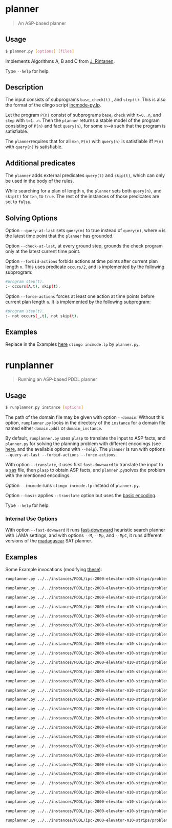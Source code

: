 # planner
> An ASP-based planner

## Usage
```bash
$ planner.py [options] [files]
```
Implements Algorithms A, B and C from [J. Rintanen](https://users.ics.aalto.fi/rintanen/jussi/satplan.html). 

Type ``--help`` for help.

## Description
The input consists of subprograms `base`, `check(t)` , and `step(t)`.
This is also the format of the clingo script [incmode-py.lp](https://github.com/potassco/clingo/blob/master/examples/clingo/iclingo/incmode-py.lp).

Let the program `P(n)` consist of subprograms `base`, `check` with `t=0..n`, and `step` with `t=1..n`.
Then the `planner` returns a stable model of the program consisting of `P(n)` and fact `query(n)`, 
for some `n>=0` such that the program is satisfiable.

The `planner`requires that for all `m>n`, `P(n)` with `query(n)` is satisfiable iff `P(m)` with `query(n)` is satisfiable.

## Additional predicates
The `planner` adds external predicates `query(t)` and `skip(t)`, 
which can only be used in the body of the rules.

While searching for a plan of length `n`, 
the `planner` sets both `query(n)`, and `skip(t)` for `t>n`, to `true`. 
The rest of the instances of those predicates are set to `false`.


## Solving Options

Option `--query-at-last` sets `query(m)` to true instead of `query(n)`, where `m` is the latest time point that the `planner` has grounded.

Option `--check-at-last`, at every ground step, grounds the check program only at the latest current time point.

Option `--forbid-actions`  forbids actions at time points after current plan length `n`.
This uses predicate `occurs/2`, and is implemented by the following subprogram:
```bash
#program step(t).
:- occurs(A,t), skip(t).
```

Option `--force-actions`  forces at least one action at time points before current plan length `n`.
It is implemented by the following subprogram:
```bash
#program step(t).
:- not occurs(_,t), not skip(t).
```


## Examples
Replace in the Examples [here](https://github.com/potassco/plasp/blob/master/encodings/strips/README.md) `clingo incmode.lp` by `planner.py`.



# runplanner
> Running an ASP-based PDDL planner

## Usage
```bash
$ runplanner.py instance [options]
```

The path of the domain file may be given with option `--domain`.
Without this option, `runplanner.py` looks in the directory of the `instance` for a domain file 
named either `domain.pddl` or `domain_instance`. 

By default, `runplanner.py` uses `plasp` to translate the input to ASP facts, 
and `planner.py` for solving the planning problem with different encodings (see [here](https://github.com/potassco/plasp/blob/master/encodings/strips/README.md), and the available options with `--help`).
The `planner` is run with options `--query-at-last --forbid-actions --force-actions`.

With option `--translate`, it uses first `fast-downward` to translate the input to a [sas](http://www.fast-downward.org/TranslatorOutputFormat) file, 
then `plasp` to obtain ASP facts, and `planner.py`solves the problem with the mentioned encodings.

Option `--incmode` runs `clingo incmode.lp` instead of `planner.py`.

Option `--basic` applies `--translate` option but uses the [basic encoding](https://github.com/javier-romero/plasp/blob/master/encodings/planner/basic.lp).

Type ``--help`` for help.

### Internal Use Options 
With option `--fast-downward` it runs [fast-downward](http://www.fast-downward.org/) heuristic search planner with LAMA settings, 
and with options `--M`, `--Mp`, and `--MpC`, it runs different versions of the [madagascar](https://users.ics.aalto.fi/rintanen/jussi/satplan.html) SAT planner.


## Examples
Some Example invocations (modifying [these](https://github.com/potassco/plasp/blob/master/encodings/strips/README.md)):
```bash
runplanner.py ../../instances/PDDL/ipc-2000-elevator-m10-strips/problem-04-00.pddl 

runplanner.py ../../instances/PDDL/ipc-2000-elevator-m10-strips/problem-04-00.pddl --closure=0

runplanner.py ../../instances/PDDL/ipc-2000-elevator-m10-strips/problem-04-00.pddl --closure=1

runplanner.py ../../instances/PDDL/ipc-2000-elevator-m10-strips/problem-04-00.pddl --closure=2

runplanner.py ../../instances/PDDL/ipc-2000-elevator-m10-strips/problem-04-00.pddl --parallel=1

runplanner.py ../../instances/PDDL/ipc-2000-elevator-m10-strips/problem-04-00.pddl --parallel=2

runplanner.py ../../instances/PDDL/ipc-2000-elevator-m10-strips/problem-04-00.pddl --parallel=1 --redundancy

runplanner.py ../../instances/PDDL/ipc-2000-elevator-m10-strips/problem-04-00.pddl --parallel=2 --redundancy

runplanner.py ../../instances/PDDL/ipc-2000-elevator-m10-strips/problem-04-00.pddl --postprocess

runplanner.py ../../instances/PDDL/ipc-2000-elevator-m10-strips/problem-04-00.pddl --parallel=1 --postprocess

runplanner.py ../../instances/PDDL/ipc-2000-elevator-m10-strips/problem-04-00.pddl --parallel=2 --postprocess

runplanner.py ../../instances/PDDL/ipc-2000-elevator-m10-strips/problem-04-00.pddl --translate

runplanner.py ../../instances/PDDL/ipc-2000-elevator-m10-strips/problem-04-00.pddl --closure=0 --translate

runplanner.py ../../instances/PDDL/ipc-2000-elevator-m10-strips/problem-04-00.pddl --closure=1 --translate

runplanner.py ../../instances/PDDL/ipc-2000-elevator-m10-strips/problem-04-00.pddl --closure=2 --translate

runplanner.py ../../instances/PDDL/ipc-2000-elevator-m10-strips/problem-04-00.pddl --parallel=1 --translate

runplanner.py ../../instances/PDDL/ipc-2000-elevator-m10-strips/problem-04-00.pddl --parallel=2 --translate

runplanner.py ../../instances/PDDL/ipc-2000-elevator-m10-strips/problem-04-00.pddl --parallel=1 --redundancy --translate

runplanner.py ../../instances/PDDL/ipc-2000-elevator-m10-strips/problem-04-00.pddl --parallel=2 --redundancy --translate

runplanner.py ../../instances/PDDL/ipc-2000-elevator-m10-strips/problem-04-00.pddl  --translate --postprocess

runplanner.py ../../instances/PDDL/ipc-2000-elevator-m10-strips/problem-04-00.pddl --parallel=1 --translate --postprocess

runplanner.py ../../instances/PDDL/ipc-2000-elevator-m10-strips/problem-04-00.pddl --parallel=2 --translate --postprocess

runplanner.py ../../instances/PDDL/ipc-2000-elevator-m10-strips/problem-04-00.pddl --incmode

runplanner.py ../../instances/PDDL/ipc-2000-elevator-m10-strips/problem-04-00.pddl --basic

runplanner.py ../../instances/PDDL/ipc-2000-elevator-m10-strips/problem-04-00.pddl --basic --postprocess

runplanner.py ../../instances/PDDL/ipc-2000-elevator-m10-strips/problem-04-00.pddl --fast-downward

runplanner.py ../../instances/PDDL/ipc-2000-elevator-m10-strips/problem-04-00.pddl --madagascar
```

